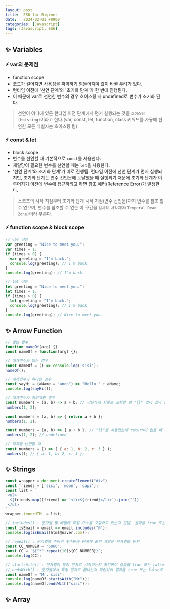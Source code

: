 ```yaml
---
layout: post
title:  ES6 for Biginer
date:   2024-02-01 +0900
categories: [Javascript]
tags: [Javascript, ES6]
---
```



## ✨ Variables

### ⚡ var의 문제점

- function scope
- 코드가 길어지면 사용성을 파악하기 힘들어지며 값이 바뀔 우려가 있다.
- 런타임 이전에 '선언 단계'와 '초기화 단계'가 한 번에 진행된다.
- 이 때문에 var로 선언한 변수의 경우 호이스팅 시 undefined로 변수가 초기화 된다.

> 선언이 어디에 있든 런타임 이전 단계에서 먼저 실행되는 것을 `호이스팅(Hoisting)`이라고 한다.(var, const, let, function, class 키워드를 사용해 선언한 모든 식별자는 호이스팅 됨)

### ⚡ const & let

- block scope
- 변수를 선언할 때 기본적으로 `const`를 사용한다.
- 재할당이 필요한 변수를 선언할 때는 `let`을 사용한다.
- '선언 단계'와 초기화 단계'가 따로 진행됨. 런타임 이전에 선언 단계가 먼저 실행되지만, 초기화 단계는 변수 선언문에 도달했을 때 실행되기 때문에 초기화 단계가 이루어지기 이전에 변수에 접근하려고 하면 참조 에러(Reference Error)가 발생한다.

> 스코프의 시작 지점부터 초기화 단계 시작 지점(변수 선언문)까지 변수를 참조 할 수 없으며, 변수를 참조할 수 없는 이 구간을 `일시적 사각지대(Temporal Dead Zone)`이라 부른다.

### ⚡ function scope & block scope

```javascript
// var 선언
var greeting = "Nice to meet you.";
var times = 1;
if (times > 0) {
  var greeting = "I'm back.";
  console.log(greeting); // I'm back.
}
console.log(greeting); // I'm back.

// let 선언
let greeting = "Nice to meet you.";
let times = 1;
if (times > 0) {
  let greeting = "I'm back.";
  console.log(greeting); // I'm back.
}
console.log(greeting); // Nice to meet you.
```


## ✨ Arrow Function

```javascript
// 일반 함수
function nameOf(arg) {}
const nameOf = function(arg) {};

// 매개변수가 없는 경우
const nameOf = () => console.log('sisi');
nameOf();

// 매개변수가 하나인 경우
const sayHi = (aName = "anon") => "Hello " + aName;
console.log(sayHi());

// 매개변수가 여려개인 경우
const numbers = (a, b) => a + b; // 간단하게 한줄로 표현할 땐 "{}" 없이 값이 반환됩니다.
numbers(1, 2);

const numbers = (a, b) => { return a + b }; 
numbers(1, 2);

const numbers = (a, b) => { a + b }; // "{}"를 사용했는데 return이 없을 때 
numbers(1, 2); // undefined

// 객체를 반환할 때
const numbers = () => ( { a: 1, b: 2, c: 3 } );
numbers(); // { a: 1, b: 2, c: 3 };
```


## ✨ Strings

```javascript
const wrapper = document.createElement("div")
const friends = ['sisi', 'moon', 'capi'];
const list = `
 <ul>
  ${friends.map((friend) => `<li>${friend}</li>`).join("")}
 </ul>
`
wrapper.innerHTML = list;

// includes() : 문자열 및 배열에 특정 요소를 포함하고 있는지 판별, 결과를 true 또는 false로 반환
const isEmail = email => email.includes("@");
console.log(isEmail(html@naver.com));

// repeat() : 문자열에 주어진 횟수만큼 반복해 붙인 새로운 문자열을 반환
const CC_NUMBER = "6060";
const CC = `${"*".repeat(10)${CC_NUMBER}}`;
console.log(CC);

// startsWith() : 문자열이 특정 문자로 시작하는지 확인하여 결과를 true 또는 false로 반환
// endsWith() : 문자열에서 특정 문자로 끝나는지 확인하여 결과를 true 또는 false로 반환
const nameOf = "Mr. sisi";
console.log(nameOf.startsWith("Mr"));
console.log(nameOf.endsWith("sisi"));
```

## ✨ Array